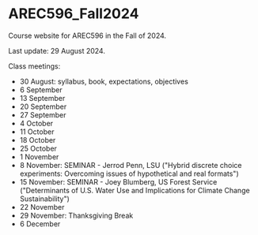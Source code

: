 # AREC596_Fall2024
Course website for AREC596 in the Fall of 2024. 

Last update: 29 August 2024. 

Class meetings:
- 30 August: syllabus, book, expectations, objectives
- 6 September
- 13 September
- 20 September
- 27 September
- 4 October
- 11 October
- 18 October
- 25 October
- 1 November
- 8 November: SEMINAR - Jerrod Penn, LSU ("Hybrid discrete choice experiments: Overcoming issues of hypothetical and real formats")
- 15 November: SEMINAR - Joey Blumberg, US Forest Service ("Determinants of U.S. Water Use and Implications for Climate Change Sustainability")
- 22 November
- 29 November: Thanksgiving Break
- 6 December
